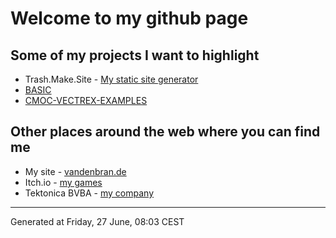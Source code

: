 # Welcome to my github page

## Some of my projects I want to highlight

  * Trash.Make.Site - [My static site generator](https://github.com/nanoflite/trash.make.site)
  * [BASIC](https://github.com/nanoflite/basic)
  * [CMOC-VECTREX-EXAMPLES](https://github.com/nanoflite/cmoc-vectrex-examples)

## Other places around the web where you can find me

  * My site - [vandenbran.de](https://vandenbran.de)
  * Itch.io - [my games](https://nanoflite.itch.io)
  * Tektonica BVBA - [my company](https://tektonica.com)

<hr>
Generated at Friday, 27 June, 08:03 CEST
